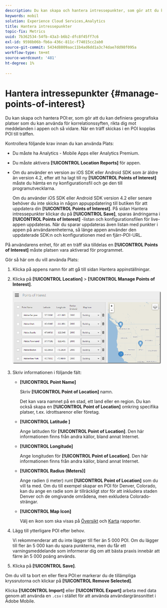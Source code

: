 ```yaml
---
description: Du kan skapa och hantera intressepunkter, som gör att du kan definiera geografiska platser som du kan använda för korrelationssyften, mål med meddelanden i appen och så vidare. När en träff skickas i en intressepunkt kopplas den till träffen.
keywords: mobil
solution: Experience Cloud Services,Analytics
title: Hantera intressepunkter
topic-fix: Metrics
uuid: 7b362534-54fb-43a3-b6b2-dfc8f45ff7c6
exl-id: 9598b06b-fb6a-436c-811c-f74015cc2ab0
source-git-commit: 5434d8809aac11b4ad6dd1a3c74dae7dd98f095a
workflow-type: tm+mt
source-wordcount: '481'
ht-degree: 1%

---
```


# Hantera intressepunkter {#manage-points-of-interest}

Du kan skapa och hantera POI:er, som gör att du kan definiera geografiska platser som du kan använda för korrelationssyften, rikta dig mot meddelanden i appen och så vidare. När en träff skickas i en POI kopplas POI till träffen.

Kontrollera följande krav innan du kan använda Plats:

* Du måste ha Analytics - Mobile Apps eller Analytics Premium.
* Du måste aktivera **[!UICONTROL Location Reports]** för appen.
* Om du använder en version av iOS SDK eller Android SDK som är äldre än version 4.2, efter att ha lagt till ny **[!UICONTROL Points of Interest]** måste du hämta en ny konfigurationsfil och ge den till programutvecklarna.

   Om du använder iOS SDK eller Android SDK version 4.2 eller senare behöver du inte skicka in någon appuppdatering till butiken för att uppdatera din **[!UICONTROL Points of Interest]**. På sidan Hantera intressepunkter klickar du på **[!UICONTROL Save]**, sparas ändringarna i **[!UICONTROL Points of Interest]** -listan och konfigurationsfilen för live-appen uppdateras. När du sparar uppdateras även listan med punkter i appen på användarenheterna, så länge appen använder den uppdaterade SDK:n och konfigurationen med en fjärr-POI-URL.

På användarens enhet, för att en träff ska tilldelas en **[!UICONTROL Points of Interest]** måste platsen vara aktiverad för programmet.

Gör så här om du vill använda Plats:

1. Klicka på appens namn för att gå till sidan Hantera appinställningar.
1. Klicka på **[!UICONTROL Location]** > **[!UICONTROL Manage Points of Interest]**.

   ![Stegresultat](assets/poi.png)

1. Skriv informationen i följande fält:

   * **[!UICONTROL Point Name]**

      Skriv **[!UICONTROL Point of Location]** namn.

      Det kan vara namnet på en stad, ett land eller en region. Du kan också skapa en **[!UICONTROL Point of Location]** omkring specifika platser, t.ex. idrottsarenor eller företag.

   * **[!UICONTROL Latitude ]**

      Ange latituden för **[!UICONTROL Point of Location]**. Den här informationen finns från andra källor, bland annat Internet.

   * **[!UICONTROL Longitude]**

      Ange longituden för **[!UICONTROL Point of Location]**. Den här informationen finns från andra källor, bland annat Internet.

   * **[!UICONTROL Radius (Meters)]**

      Ange radien (i meter) runt **[!UICONTROL Point of Location]** som du vill ta med. Om du till exempel skapar en POI för Denver, Colorado, kan du ange en radie som är tillräckligt stor för att inkludera staden Denver och de omgivande områdena, men exkludera Colorado-strängar.

   * **[!UICONTROL Map Icon]**

      Välj en ikon som ska visas på [Översikt](/help/using/location/c-location-overview.md) och [Karta](/help/using/location/c-map-points.md) rapporter.

1. Lägg till ytterligare POI efter behov.

   Vi rekommenderar att du inte lägger till fler än 5 000 POI. Om du lägger till fler än 5 000 kan du spara punkterna, men du får ett varningsmeddelande som informerar dig om att bästa praxis innebär att färre än 5 000 poäng används.

1. Klicka på **[!UICONTROL Save]**.

Om du vill ta bort en eller flera POI:er markerar du de tillämpliga kryssrutorna och klickar på **[!UICONTROL Remove Selected]**.

Klicka **[!UICONTROL Import]** eller **[!UICONTROL Export]** arbeta med data genom att använda en `.csv` i stället för att använda användargränssnittet i Adobe Mobile.
